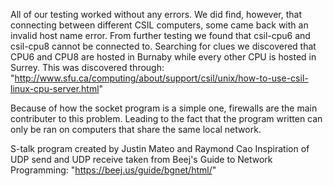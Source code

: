All of our testing worked without any errors.
We did find, however, that connecting between different CSIL computers, some came back with an invalid host name error.
From further testing we found that csil-cpu6 and csil-cpu8 cannot be connected to.
Searching for clues we discovered that CPU6 and CPU8 are hosted in Burnaby while every other CPU is hosted in Surrey.
This was discovered through: "http://www.sfu.ca/computing/about/support/csil/unix/how-to-use-csil-linux-cpu-server.html"

Because of how the socket program is a simple one, firewalls are the main contributer to this problem. Leading to the fact that the program written can only be ran on computers that share the same local network.

S-talk program created by Justin Mateo and Raymond Cao
Inspiration of UDP send and UDP receive taken from Beej's Guide to Network Programming:
"https://beej.us/guide/bgnet/html/"
